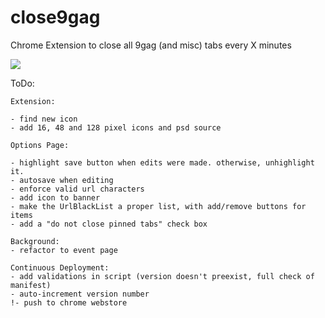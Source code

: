 # close9gag
Chrome Extension to close all 9gag (and misc) tabs  every X minutes

[<img src="https://developer.chrome.com/webstore/images/ChromeWebStore_BadgeWBorder_v2_206x58.png">](https://chrome.google.com/webstore/detail/close-all-the-9gag-1/pokjngnfjedcigaagjahbbkadofkdbpi)


ToDo:

	Extension:
	
	- find new icon
	- add 16, 48 and 128 pixel icons and psd source
	
	Options Page:
	
	- highlight save button when edits were made. otherwise, unhighlight it.
	- autosave when editing
	- enforce valid url characters
	- add icon to banner
	- make the UrlBlackList a proper list, with add/remove buttons for items
	- add a "do not close pinned tabs" check box
	
	Background:
	- refactor to event page
	
	Continuous Deployment:
	- add validations in script (version doesn't preexist, full check of manifest)
	- auto-increment version number
	!- push to chrome webstore


